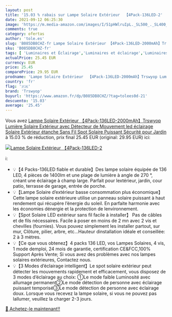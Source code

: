 ```yaml
---
layout: post
title: '15.03 % rabais sur Lampe Solaire Extérieur  【4Pack-136LED-2'
date: 2021-09-12 06:25:30
image: 'https://m.media-amazon.com/images/I/51pHWlruIpL._SL500_._SL400_.jpg'
comments: true
category: ofertas
author: 'tole.es'
slug: 'B085DB8CHZ-fr Lampe Solaire Extérieur 【4Pack-136LED-2000mAh】Trswyop...'
sku: 'B085DB8CHZ-fr'
tags: [ 'Luminaires et Éclairage','Luminaires et éclairage','Luminaires extérieur','trswyop','Éclairage mural dextérieur', ]
actualPrice: 25.45 EUR
currency: EUR
price: 25.45
comparePrice: 29.95 EUR
prodname: 'Lampe Solaire Extérieur  【4Pack-136LED-2000mAh】Trswyop Lumière Solaire Extérieur avec Détecteur de Mouvement led éclairage Solaire Extérieur étanche Sans Fil Spot Solaire Puissant Sécurité pour Jardin'
country: 'fr'
flag: '🇫🇷'
brand: 'Trswyop'
buyurl: 'https://www.amazon.fr/dp/B085DB8CHZ/?tag=tolees0d-21'
descuento: '15.03'
average: '25.45'
---
```


Vous avez [Lampe Solaire Extérieur  【4Pack-136LED-2000mAh】Trswyop Lumière Solaire Extérieur avec Détecteur de Mouvement led éclairage Solaire Extérieur étanche Sans Fil Spot Solaire Puissant Sécurité pour Jardin](https://www.amazon.fr/dp/B085DB8CHZ/?tag=tolees0d-21)  à  15.03 % de réduction, prix final  25.45 EUR (original: 29.95 EUR) ici:

[![Lampe Solaire Extérieur  【4Pack-136LED-2](https://m.media-amazon.com/images/I/51pHWlruIpL._SL500_._SL400_.jpg)](https://www.amazon.fr/dp/B085DB8CHZ/?tag=tolees0d-21)

ℹ️:

- 💡【4 Packs-136LED fiable et durable】Des lampe solaire équipée de 136 LED, 4 pièces de 1400lm et une plage de lumière à angle de 270 °, créant une éclairage à champ large. Parfait pour lextérieur, jardin, cour patio, terrasse de garage, entrée de porche.
- 💡【Lampe Solaire d’extérieur basse consommation plus économique】Cette lampe solaire extérieure utilise un panneau solaire puissant à haut rendement qui récupère l’énergie du soleil. En parfaite harmonie avec les économies dénergie et la protection de lenvironnement.
- 💡【Spot Solaire LED extérieur sans fil facile à installer】 Pas de câbles et de fils nécessaires. Facile à poser en moins de 2 mn avec 2 vis et chevilles (fournies). Vous pouvez simplement les installer partout, sur mur, Clôture, pilier, arbre, etc…Hauteur dinstallation idéale et conseillée: 2 à 3 mètres.
- 💡【Ce que vous obtenez】4 packs 136 LED, vos Lampes Solaires, 4 vis, 1 mode demploi, 24 mois de garantie, certification CE&FCC,100% Support Après Vente; Si vous avez des problèmes avec nos lampes solaires extérieures, Contactez nous.
- 💡【3 Modes d’éclairage intelligent】Le spot solaire extérieur peut détecter les mouvements rapidement et efficacement, vous disposez de 3 modes d’éclairage au choix: ①Le mode faible Luminosité avec allumage permanent②Le mode détection de personne avec éclairage puissant temporisé③Le mode détection de personne avec éclairage doux. Lorsque vous recevez la lampe solaire, si vous ne pouvez pas lallumer, veuillez la charger 2-3 jours.

[🛒 Achetez-le maintenant!!](https://www.amazon.fr/dp/B085DB8CHZ/?tag=tolees0d-21)
